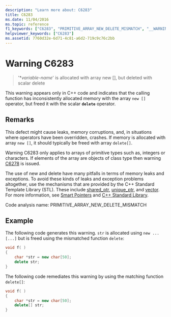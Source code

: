 ```yaml
---
description: "Learn more about: C6283"
title: C6283
ms.date: 11/04/2016
ms.topic: reference
f1_keywords: ["C6283", "PRIMITIVE_ARRAY_NEW_DELETE_MISMATCH", "__WARNING_PRIMITIVE_ARRAY_NEW_DELETE_MISMATCH"]
helpviewer_keywords: ["C6283"]
ms.assetid: 7760d32e-6d71-4c81-a6d2-719c9c76c2bb
---
```

# Warning C6283

> '\**variable-name*' is allocated with array new [], but deleted with scalar delete

This warning appears only in C++ code and indicates that the calling function has inconsistently allocated memory with the array `new []` operator, but freed it with the scalar **`delete`** operator.

## Remarks

This defect might cause leaks, memory corruptions, and, in situations where operators have been overridden, crashes. If memory is allocated with array `new []`, it should typically be freed with array `delete[]`.

Warning C6283 only applies to arrays of primitive types such as, integers or characters. If elements of the array are objects of class type then warning [C6278](../code-quality/c6278.md) is issued.

The use of new and delete have many pitfalls in terms of memory leaks and exceptions. To avoid these kinds of leaks and exception problems altogether, use the mechanisms that are provided by the C++ Standard Template Library (STL). These include [shared_ptr](../standard-library/shared-ptr-class.md), [unique_ptr](../standard-library/unique-ptr-class.md), and [vector](../standard-library/vector.md). For more information, see [Smart Pointers](../cpp/smart-pointers-modern-cpp.md) and [C++ Standard Library](../standard-library/cpp-standard-library-reference.md).

Code analysis name: PRIMITIVE_ARRAY_NEW_DELETE_MISMATCH

## Example

The following code generates this warning. `str` is allocated using `new ...[...]` but is freed using the mismatched function `delete`:

```cpp
void f( )
{
    char *str = new char[50];
    delete str;
}
```

The following code remediates this warning by using the matching function `delete[]`:

```cpp
void f( )
{
    char *str = new char[50];
    delete[] str;
}
```
